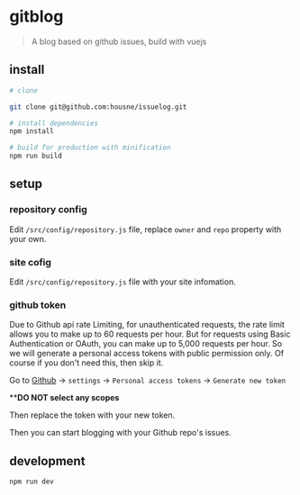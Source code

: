 # gitblog

> A blog based on github issues, build with vuejs

## install

``` bash
# clone

git clone git@github.com:housne/issuelog.git

# install dependencies
npm install

# build for production with minification
npm run build
```

## setup

### repository config

Edit `/src/config/repository.js` file, replace `owner` and `repo` property with your own.

### site cofig

Edit `/src/config/repository.js` file with your site infomation.

### github token

Due to Github api rate Limiting, for unauthenticated requests, the rate limit allows you to make up to 60 requests per hour. But for requests using Basic Authentication or OAuth, you can make up to 5,000 requests per hour. So we will generate a personal access tokens with public permission only. Of course if  you don't need this, then skip it.

Go to [Github](https://github.com) -> `settings` -> `Personal access tokens` -> `Generate new token`

****DO NOT select any scopes**

Then replace the token with your new token.

Then you can start blogging with your Github repo's issues.


## development

`npm run dev`


